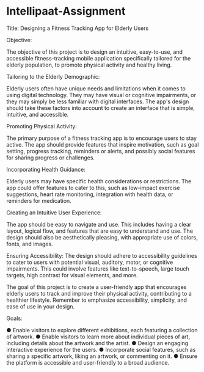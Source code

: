 # Intellipaat-Assignment

Title: Designing a Fitness Tracking App for Elderly Users

Objective:

The objective of this project is to design an intuitive, easy-to-use, and accessible fitness-tracking mobile application specifically tailored for the elderly population,
to promote physical activity and healthy living. 

Tailoring to the Elderly Demographic: 

Elderly users often have unique needs and limitations when it comes to using digital technology. They may have visual or cognitive impairments, or they may
simply be less familiar with digital interfaces. The app's design should take these factors into account to create an interface that is simple, intuitive, and accessible.

Promoting Physical Activity:

The primary purpose of a fitness tracking app is to encourage users to stay active. The app should provide features that inspire motivation, such as goal
setting, progress tracking, reminders or alerts, and possibly social features for sharing progress or challenges.

Incorporating Health Guidance:

Elderly users may have specific health considerations or restrictions. The app could offer features to cater to this, such as low-impact exercise suggestions,
heart rate monitoring, integration with health data, or reminders for medication.

Creating an Intuitive User Experience:

The app should be easy to navigate and use. This includes having a clear layout, logical flow, and features that are easy to understand and use. The design should
also be aesthetically pleasing, with appropriate use of colors, fonts, and images.

Ensuring Accessibility:
The design should adhere to accessibility guidelines to cater to users with potential visual, auditory, motor, or cognitive impairments. This could involve
features like text-to-speech, large touch targets, high contrast for visual elements, and more.

The goal of this project is to create a user-friendly app that encourages elderly users to track and improve their physical activity, contributing to a healthier
lifestyle. Remember to emphasize accessibility, simplicity, and ease of use in your design.

Goals:

● Enable visitors to explore different exhibitions, each featuring a collection of artwork.
● Enable visitors to learn more about individual pieces of art, including details about the artwork and the artist.
● Design an engaging interactive experience for the users.
● Incorporate social features, such as sharing a specific artwork, liking an artwork, or commenting on it.
● Ensure the platform is accessible and user-friendly to a broad audience.


